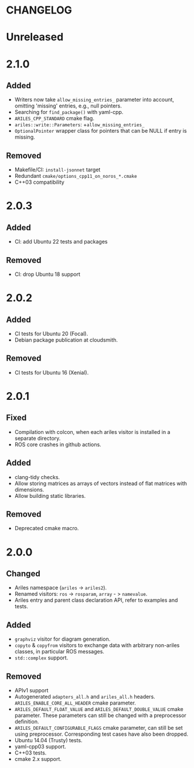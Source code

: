 CHANGELOG
=========

Unreleased
==========


2.1.0
=====

Added
-----
* Writers now take `allow_missing_entries_` parameter into account, omitting
  'missing' entries, e.g., null pointers.
* Searching for `find_package()` with yaml-cpp.
* `ARILES_CPP_STANDARD` cmake flag.
* `ariles::write::Parameters`: +`allow_missing_entries_`
* `OptionalPointer` wrapper class for pointers that can be NULL if entry is missing.

Removed
-------
* Makefile/CI: `install-jsonnet` target
* Redundant `cmake/options_cpp11_on_noros_*.cmake`
* C++03 compatibility


2.0.3
=====

Added
-----
* CI: add Ubuntu 22 tests and packages

Removed
-------
* CI: drop Ubuntu 18 support


2.0.2
=====

Added
-----
* CI tests for Ubuntu 20 (Focal).
* Debian package publication at cloudsmith.

Removed
-------
* CI tests for Ubuntu 16 (Xenial).


2.0.1
=====

Fixed
-----
* Compilation with colcon, when each ariles visitor is installed in a separate
  directory.
* ROS core crashes in github actions.

Added
-----
* clang-tidy checks.
* Allow storing matrices as arrays of vectors instead of flat matrices with dimensions.
* Allow building static libraries.

Removed
-------

* Deprecated cmake macro.


2.0.0
=====

Changed
-------
* Ariles namespace (`ariles` -> `ariles2`).
* Renamed visitors: `ros` -> `rosparam`, `array` - > `namevalue`.
* Ariles entry and parent class declaration API, refer to examples and tests.


Added
-----

* `graphviz` visitor for diagram generation.
* `copyto` & `copyfrom` visitors to exchange data with arbitrary non-ariles
  classes, in particular ROS messages.
* `std::complex` support.


Removed
-------

* APIv1 support
* Autogenerated `adapters_all.h` and `ariles_all.h` headers.
  `ARILES_ENABLE_CORE_ALL_HEADER` cmake parameter.
* `ARILES_DEFAULT_FLOAT_VALUE` and `ARILES_DEFAULT_DOUBLE_VALUE` cmake
  parameter. These parameters can still be changed with a preprocessor
  definition.
* `ARILES_DEFAULT_CONFIGURABLE_FLAGS` cmake parameter, can still be set using
  preprocessor. Corresponding test cases have also been dropped.
* Ubuntu 14.04 (Trusty) tests.
* yaml-cpp03 support.
* C++03 tests.
* cmake 2.x support.
